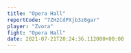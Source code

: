 ```yaml
---
title: "Opera Hall"
reportCode: "7ZH2CdPXjb3z8gar"
player: "Zvora"
fight: "Opera Hall"
date: 2021-07-21T20:24:36.112000+00:00
---
```

